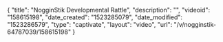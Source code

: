 {
    "title": "NogginStik Developmental Rattle",
    "description": "",
    "videoid": "158615198",
    "date_created": "1523285079",
    "date_modified": "1523286579",
    "type": "captivate",
    "layout": "video",
    "url": "\/v\/nogginstik-64787039\/158615198"
}
